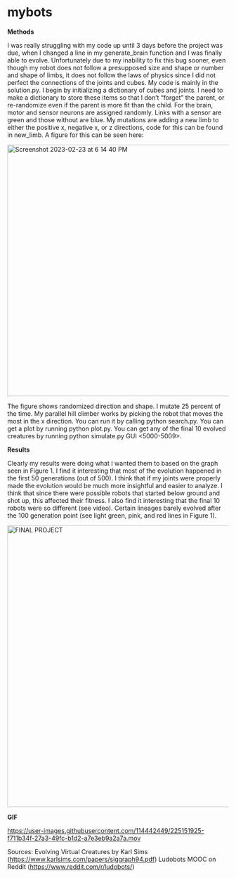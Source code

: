 # mybots

**Methods**

I was really struggling with my code up until 3 days before the project was due, when I changed a line in my generate_brain function and I was finally able to evolve. Unfortunately due to my inability to fix this bug sooner, even though my robot does not follow a presupposed size and shape or number and shape of limbs, it does not follow the laws of physics since I did not perfect the connections of the joints and cubes. My code is mainly in the solution.py. I begin by initializing a dictionary of cubes and joints. I need to make a dictionary to store these items so that I don’t “forget” the parent, or re-randomize even if the parent is more fit than the child. For the brain, motor and sensor neurons are assigned randomly. Links with a sensor are green and those without are blue. My mutations are adding a new limb to either the positive x, negative x, or z directions, code for this can be found in new_limb. A figure for this can be seen here:

<img width="573" alt="Screenshot 2023-02-23 at 6 14 40 PM" src="https://user-images.githubusercontent.com/114442449/221060451-4109c0ea-9a85-4185-9de9-cda1e17ad9b7.png">

The figure shows randomized direction and shape. I mutate 25 percent of the time. My parallel hill climber works by picking the robot that moves the most in the x direction. You can run it by calling python search.py. You can get a plot by running python plot.py. You can get any of the final 10 evolved creatures by running python simulate.py GUI <5000-5009>. 

**Results**

Clearly my results were doing what I wanted them to based on the graph seen in Figure 1. I find it interesting that most of the evolution happened in the first 50 generations (out of 500). I think that if my joints were properly made the evolution would be much more insightful and easier to analyze. I think that since there were possible robots that started below ground and shot up, this affected their fitness. I also find it interesting that the final 10 robots were so different (see video). Certain lineages barely evolved after the 100 generation point (see light green, pink, and red lines in Figure 1). 

<img width="642" alt="FINAL PROJECT" src="https://user-images.githubusercontent.com/114442449/225150777-919212f6-398d-4228-ae5b-aba8f6bda524.png">

**GIF**

https://user-images.githubusercontent.com/114442449/225151925-f711b34f-27a3-49fc-b1d2-a7e3eb9a2a7a.mov


Sources:
Evolving Virtual Creatures by Karl Sims (https://www.karlsims.com/papers/siggraph94.pdf)
Ludobots MOOC on Reddit (https://www.reddit.com/r/ludobots/)

